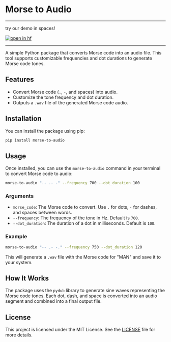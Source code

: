 

# Morse to Audio


----

try our demo in spaces!


[![open in hf](https://img.shields.io/badge/%F0%9F%A4%97%20Hugging%20Face-Space-s?labelColor=YELLOW&color=FFEA00)](https://huggingface.co/spaces/kindahex/morse-to-audio)


---



A simple Python package that converts Morse code into an audio file. This tool supports customizable frequencies and dot durations to generate Morse code tones.

## Features
- Convert Morse code (`.`, `-`, and spaces) into audio.
- Customize the tone frequency and dot duration.
- Outputs a `.wav` file of the generated Morse code audio.

## Installation

You can install the package using pip:

```bash
pip install morse-to-audio
```

## Usage

Once installed, you can use the `morse-to-audio` command in your terminal to convert Morse code to audio:

```bash
morse-to-audio ".- .- -" --frequency 700 --dot_duration 100
```

### Arguments
- `morse_code`: The Morse code to convert. Use `.` for dots, `-` for dashes, and spaces between words.
- `--frequency`: The frequency of the tone in Hz. Default is `700`.
- `--dot_duration`: The duration of a dot in milliseconds. Default is `100`.

### Example
```bash
morse-to-audio "-- .- -." --frequency 750 --dot_duration 120
```

This will generate a `.wav` file with the Morse code for "MAN" and save it to your system.

## How It Works

The package uses the `pydub` library to generate sine waves representing the Morse code tones. Each dot, dash, and space is converted into an audio segment and combined into a final output file.


## License

This project is licensed under the MIT License. See the [LICENSE](LICENSE) file for more details.

